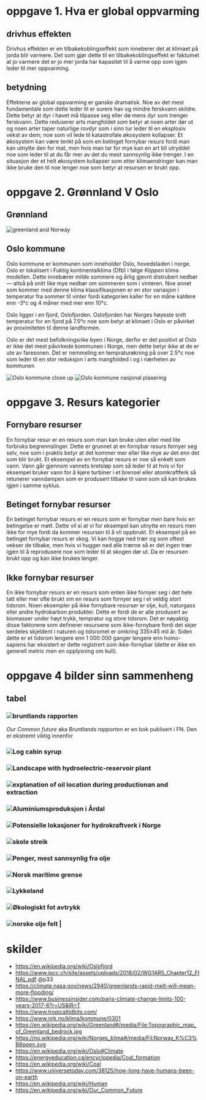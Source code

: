 <!-- * >>> https://tffk.itslearning.com/ContentArea/ContentArea.aspx?LocationID=1679&LocationType=1 -->

# oppgave 1. Hva er global oppvarming

## drivhus effekten <!-- feedback -->

Drivhus effekten er en tilbakekoblingseffekt som inneberer det at klimaet på jorda blir varmere. Det som gjør dette til en tilbakekoblingseffekt er faktumet at jo varmere det er jo mer jorda har kapasitet til å varme opp som igjen leder til mer oppvarming.

## betydning

Effektene av global oppvarming er ganske dramatisk. Noe av det mest fundamentale som dette leder til er surere hav og mindre ferskvann skildre. Dette betyr at dyr i havet må tilpasse seg eller dø mens dyr som trenger ferskvann. Dette reduserer arts mangfoldet som betyr at noen arter dør ut og noen arter taper naturlige rovdyr som i sinn tur leder til en eksplosiv vekst av dem; noe som vil lede til katastrofale økosystem kollapser. Et økosystem kan være tenkt på som en betinget fornybar resurs fordi man kan utnytte den for mat, men hvis man tar for mye kan en art bli utryddet noe som leder til at du får mer av det du mest sannsynlig ikke trenger. I en situasjon der et helt økosystem kollapser som etter klimaendringer kan man ikke bruke den til noe lenger noe som betyr at resursen er brukt opp.

# oppgave 2. Grønnland V Oslo

## Grønnland

![greenland and Norway](./resources/greenland-and-norway.png)

## Oslo kommune

Oslo kommune er kommunen som inneholder Oslo, hovedstaden i norge. Oslo er lokalisert i Fuktig kontinentalklima (Dfb) i følge _Köppen_ klima modellen. Dette innebærer milde sommere og årlig gjevnt distrubert nedbør &mdash; altså på snitt like mye nedbør om sommeren som i vinteren. Noe annet som kommer med denne klima klassifikasjonen er en stor variasjon i temperatur fra sommer til vinter fordi kategorien kaller for en måne kaldere enn -3&deg;c og 4 måner med mer enn 10&deg;c.

Oslo ligger i en fjord, Oslofjorden. Oslofjorden har Norges høyeste snitt temperatur for en fjord på 7.5&deg;c noe som betyr at klimaet i Oslo er påvirket av proximiteten til denne landformen.

Oslo er det mest befolkningsrike byen i Norge, derfor er det positivt at Oslo er ikke det mest påvirkede kommunen i Norge, men dette betyr ikke at de er ute av faresonen. Det er nemmeling en tempraturøkning på over 2.5&deg;c noe som leder til en stor reduksjon i arts mangfolded i og i nærheten av kommunen

![Oslo kommune close up](./resources/oslo-kommune.png)
![Oslo kommune nasjonal plasering](./resources/oslo-kommune-makro.png)

# oppgave 3. Resurs kategorier

## Fornybare resurser

En fornybar resur er en resurs som man kan bruke uten eller med lite forbruks begrennslinger. Dette er grunnet at en fornybar resurs fornyer seg selv, noe som i praktis betyr at det kommer mer eller like mye av det enn det som blir brukt. Et eksempel av en fornybar resurs er noe så enkelt som vann. Vann går gjennom vannets kretsløp som så leder til at hvis vi for eksempel bruker vann for å kjøre turbiner i et brensel eller atomkraftferk så retunerer vanndampen som er produsert tilbake til vann som så kan brukes igjen i samme syklus.

## Betinget fornybar resurser

En betinget fornybar resurs er en resurs som er fornybar men bare hvis en betingelse er møtt. Dette vil si at vi for eksempel kan utnytte en resurs men ikke for mye fordi da kommer resursen til å vli oppbrukt. Et eksempel på en betinget fornybar resurs er skog. Vi kan hogge ned trær og som oftest vekser de tilbake, men hvis vi hugger ned alle trærne så er det ingen trær igjen til å reprodusere noe som leder til at skogen dør ut. Da er resursen brukt opp og kan ikke brukes lenger.

## Ikke fornybar resurser

En ikke fornybar resurs er en resurs som enten ikke fornyer seg i det hele tatt eller mer ofte brukt om en resurs som fornyer seg i et veldig stort tidsrom. Noen eksempler på ikke fornybare resurser er olje, kull, naturgass eller andre hydrokarbon produkter. Dette er fordi de er alle produsert av biomasser under høyt trykk, tempratur og store tidsrom. Det er nøyaktig disse faktorene som definerer resursene som ikke-fornybare fordi det skjer serdeles skjeldent i naturen og tidsromet er omkring 335&pm;45 mil år. Siden dette er et tidsrom lengere enn 1 000 000 ganger lengere enn homo-sapiens har eksistert er dette registrert som ikke-fornybar (dette er ikke en generell metric men en opplysning om kull).

# oppgave 4 bilder sinn sammenheng

## tabel

### ![bruntlands rapporten](./resources/ext/1.png)

*Our Common future* aka *Bruntlands rapporten* er en bok publisert i FN. Den er ekstremt viktig innenfor 

### ![Log cabin syrup](./resources/ext/2.png)

### ![Landscape with hydroelectric-reservoir plant](./resources/ext/3.jpg)

### ![explanation of oil location during productionan and extraction](./resources/ext/4.png)

### ![Aluminiumsproduksjon i Årdal](./resources/ext/5.png)

### ![Potensielle lokasjoner for hydrokraftverk i Norge](./resources/ext/6.png)

### ![skole streik](./resources/ext/7.jpg)

### ![Penger, mest sannsynlig fra olje](./resources/ext/8.png)

### ![Norsk maritime grense](./resources/ext/9.png)

### ![Lykkeland](./resources/ext/10.jpg)

### ![Økologiskt fot avtrykk](./resources/ext/11.png)

### ![norske olje felt](./resources/ext/12.png) |

<!--
| image                                                                                    |
| :--------------------------------------------------------------------------------------- |
| ![bruntlands rapporten](./resources/ext/1.png)                                           |
| ![Log cabin syrup](./resources/ext/2.png)                                                |
| ![Landscape with hydroelectric-reservoir plant](./resources/ext/3.jpg)                   |
| ![explanation of oil location during productionan and extraction](./resources/ext/4.png) |
| ![Aluminiumsproduksjon i Årdal](./resources/ext/5.png)                                   |
| ![Potensielle lokasjoner for hydrokraftverk i Norge](./resources/ext/6.png)              |
| ![skole streik](./resources/ext/7.jpg)                                                   |
| ![Penger, mest sannsynlig fra olje](./resources/ext/8.png)                               |
| ![Norsk maritime grense](./resources/ext/9.png)                                          |
| ![Lykkeland](./resources/ext/10.jpg)                                                     |
| ![Økologiskt fot avtrykk](./resources/ext/11.png)                                        |
| ![norske olje felt](./resources/ext/12.png)                                              |
-->

# skilder

- https://en.wikipedia.org/wiki/Oslofjord
- https://www.ipcc.ch/site/assets/uploads/2018/02/WG1AR5_Chapter12_FINAL.pdf @p33
- https://climate.nasa.gov/news/2940/greenlands-rapid-melt-will-mean-more-flooding/
- https://www.businessinsider.com/paris-climate-change-limits-100-years-2017-6?r=US&IR=T
- https://www.tropicaltidbits.com/
- https://www.nrk.no/klima/kommune/0301
- https://en.wikipedia.org/wiki/Greenland#/media/File:Topographic_map_of_Greenland_bedrock.jpg
- https://no.wikipedia.org/wiki/Norges_klima#/media/Fil:Norway_K%C3%B6ppen.svg
- https://en.wikipedia.org/wiki/Oslo#Climate
- https://energyeducation.ca/encyclopedia/Coal_formation
- https://en.wikipedia.org/wiki/Coal
- https://www.universetoday.com/38125/how-long-have-humans-been-on-earth
- https://en.wikipedia.org/wiki/Human
- https://en.wikipedia.org/wiki/Our_Common_Future